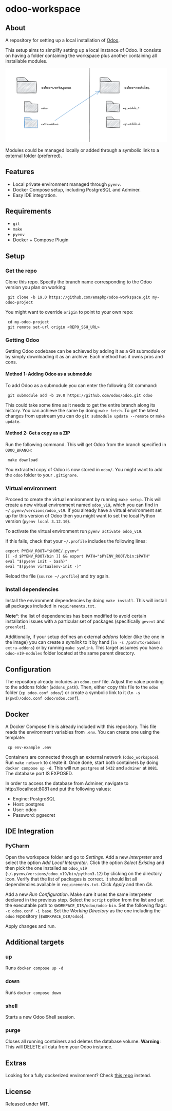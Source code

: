 # odoo-workspace #

## About ##

A repository for setting up a local installation of [Odoo](https://www.odoo.com/).

This setup aims to simplify setting up a local instance of Odoo. It consists on having a folder containing the workspace plus another containing all installable modules.

![Odoo Workspace](assets/odoo-workspace.png)

Modules could be managed locally or added through a symbolic link to a external folder (preferred).

## Features ##

 - Local private environment managed through `pyenv`.
 - Docker Compose setup, including PostgreSQL and Adminer.
 - Easy IDE integration.

## Requirements ##

 - `git`
 - `make`
 - `pyenv`
 - Docker + Compose Plugin

## Setup ##

### Get the repo  ###

Clone this repo. Specify the branch name corresponding to the Odoo version you plan on working:

```
 git clone -b 19.0 https://github.com/emaphp/odoo-workspace.git my-odoo-project
```

You might want to override `origin` to point to your own repo:

```
 cd my-odoo-project
 git remote set-url origin <REPO_SSH_URL>
```

### Getting Odoo  ###

Getting Odoo codebase can be achieved by adding it as a Git submodule or by simply downloading it as an archive. Each method has it owns pros and cons.

#### Method 1: Adding Odoo as a submodule  ####

To add Odoo as a submodule you can enter the following Git command:

```
 git submodule add -b 19.0 https://github.com/odoo/odoo.git odoo
```

This could take some time as it needs to get the entire branch along its history. You can achieve the same by doing `make fetch`. To get the latest changes from upstream you can do `git submodule update --remote` or `make update`.

#### Method 2: Get a copy as a ZIP  ####

Run the following command. This will get Odoo from the branch specified in `ODOO_BRANCH`:

```
 make download
```

You extracted copy of Odoo is now stored in `odoo/`. You might want to add the `odoo` folder to your `.gitignore`.

### Virtual environment ###

Proceed to create the virtual ennironment by running `make setup`. This will create a new virtual environment named `odoo_v19`, which you can find in `~/.pyenv/versions/odoo_v19`. If you already have a virtual environment set up for this version of Odoo then you might want to set the local Python version (`pyenv local 3.12.10`).

To activate the virtual environment run `pyenv activate odoo_v19`.

If this fails, check that your `~/.profile` includes the following lines:

```
export PYENV_ROOT="$HOME/.pyenv"
[[ -d $PYENV_ROOT/bin ]] && export PATH="$PYENV_ROOT/bin:$PATH"
eval "$(pyenv init - bash)"
eval "$(pyenv virtualenv-init -)"
```

Reload the file (`source ~/.profile`) and try again.

### Install dependencies ###

Install the environment dependencies by doing `make install`. This will install all packages included in `requirements.txt`.

**Note***: the list of dependencies has been modified to avoid certain installation issues with a particular set of packages (specifically `gevent` and `greenlet`).

Additionally, if your setup defines an external *addons* folder (like the one in the image) you can create a *symlink* to it by hand (`ln -s /path/to/addons extra-addons`) or by running `make symlink`. This target assumes you have a `odoo-v19-modules` folder located at the same parent directory.

## Configuration ##

The repository already includes an `odoo.conf` file. Adjust the value pointing to the addons folder (`addons_path`). Then, either copy this file to the `odoo` folder (`cp odoo.conf odoo/`) or create a symbolic link to it (`ln -s $(pwd)/odoo.conf odoo/odoo.conf`).

## Docker ##

A Docker Compose file is already included with this repository. This file reads the environment variables from `.env`. You can create one using the template:

```
 cp env-example .env
```

Containers are connected through an external network (`odoo_workspace`). Run `make network` to create it. Once done, start both containers by doing `docker compose up -d`. This will run `postgres` at `5432` and `adminer` at `8081`. The database port IS EXPOSED.

In order to access the database from Adminer, navigate to http://localhost:8081 and put the following values:

 - Engine: PostgreSQL
 - Host: postgres
 - User: odoo
 - Password: pgsecret

## IDE Integration ##

### PyCharm ###

Open the workspace folder and go to *Settings*. Add a new *Interpreter* amd select the option *Add Local Interpreter*. Click the option *Select Existing* and then pick the one installed as `odoo_v19` (`~/.pyenv/versions/odoo_v19/bin/python3.12`) by clicking on the directory icon. Verify that the list of packages is correct. It should list all dependencies available in `requirements.txt`. Click *Apply* and then *Ok*.

Add a new *Run Configuration*. Make sure it uses the same interpreter declared in the previous step. Select the `script` option from the list and set the executable path to `$WORKPACE_DIR/odoo/odoo-bin`. Set the following flags: `-c odoo.conf -i base`. Set the *Working Directory* as the one including the `odoo` repository (`$WORKPACE_DIR/odoo`).

Apply changes and run.

## Additional targets ##

### up ###

Runs `docker compose up -d`

### down ###

Runs `docker compose down`

### shell ###

Starts a new Odoo Shell session.

### purge ###

Closes all running containers and deletes the database volume. **Warning**: This will DELETE all data from your Odoo instance.

## Extras ##

Looking for a fully dockerized environment? Check [this repo](https://github.com/emaphp/odoo-starter-docker) instead.

## License ##

Released under MIT.
